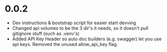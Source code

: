 
# 0.0.2
- Dev instructions & bootstrap script for easier start devving
- Changed api volumes to be the 3 dir's it needs, so it doesn't pull gitignore stuff (such as .venv's)
- Added API Key Header so auto doc builders (e.g. swagger) let you use api keys. Removed the unused allow_api_key flag.